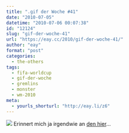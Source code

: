 ```yaml
---
title: ".gif der Woche #41"
date: "2010-07-05"
datetime: "2010-07-06 00:07:38"
id: "12124"
slug: "gif-der-woche-41"
url: "https://eay.cc/2010/gif-der-woche-41/"
author: "eay"
format: "post"
categories:
  - the-others
tags:
  - fifa-worldcup
  - gif-der-woche
  - gremlins
  - monster
  - wm-2010
meta:
  - yourls_shorturl: "http://eay.li/z6"
---
```


![](https://eay.cc/uploads/2010/gizmo.gif) Erinnert mich ja irgendwie an [den hier](http://yfrog.com/2gimage98144galleryv9fwdtj)...
